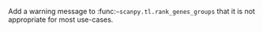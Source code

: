 Add a warning message to :func:`~scanpy.tl.rank_genes_groups` that it is not
appropriate for most use-cases.
